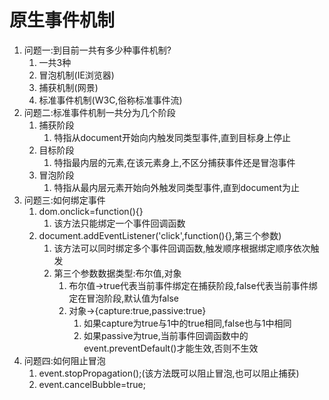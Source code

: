 # 原生事件机制

1. 问题一:到目前一共有多少种事件机制?
   1. 一共3种
   2. 冒泡机制(IE浏览器)
   3. 捕获机制(网景)
   4. 标准事件机制(W3C,俗称标准事件流)
2. 问题二:标准事件机制一共分为几个阶段
   1. 捕获阶段
      1. 特指从document开始向内触发同类型事件,直到目标身上停止
   2. 目标阶段
      1. 特指最内层的元素,在该元素身上,不区分捕获事件还是冒泡事件
   3. 冒泡阶段
      1. 特指从最内层元素开始向外触发同类型事件,直到document为止
3. 问题三:如何绑定事件
   1. dom.onclick=function(){}
      1. 该方法只能绑定一个事件回调函数
   2. document.addEventListener('click',function(){},第三个参数)
      1. 该方法可以同时绑定多个事件回调函数,触发顺序根据绑定顺序依次触发
      2. 第三个参数数据类型:布尔值,对象
         1. 布尔值->true代表当前事件绑定在捕获阶段,false代表当前事件绑定在冒泡阶段,默认值为false
         2. 对象->{capture:true,passive:true}
            1. 如果capture为true与1中的true相同,false也与1中相同
            2. 如果passive为true,当前事件回调函数中的event.preventDefault()才能生效,否则不生效
4. 问题四:如何阻止冒泡
   1. event.stopPropagation();(该方法既可以阻止冒泡,也可以阻止捕获)
   2. event.cancelBubble=true;
